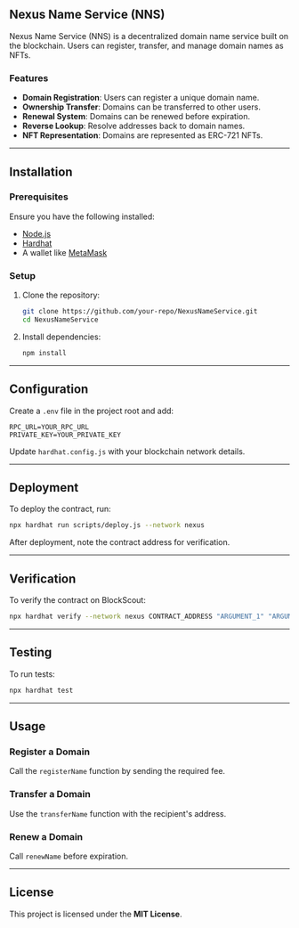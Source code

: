 ## Nexus Name Service (NNS)

Nexus Name Service (NNS) is a decentralized domain name service built on the blockchain. Users can register, transfer, and manage domain names as NFTs.

### Features
- **Domain Registration**: Users can register a unique domain name.
- **Ownership Transfer**: Domains can be transferred to other users.
- **Renewal System**: Domains can be renewed before expiration.
- **Reverse Lookup**: Resolve addresses back to domain names.
- **NFT Representation**: Domains are represented as ERC-721 NFTs.

---

## Installation

### Prerequisites
Ensure you have the following installed:
- [Node.js](https://nodejs.org/)
- [Hardhat](https://hardhat.org/)
- A wallet like [MetaMask](https://metamask.io/)

### Setup
1. Clone the repository:
   ```sh
   git clone https://github.com/your-repo/NexusNameService.git
   cd NexusNameService
   ```
2. Install dependencies:
   ```sh
   npm install
   ```

---

## Configuration

Create a `.env` file in the project root and add:

```
RPC_URL=YOUR_RPC_URL
PRIVATE_KEY=YOUR_PRIVATE_KEY
```

Update `hardhat.config.js` with your blockchain network details.

---

## Deployment

To deploy the contract, run:

```sh
npx hardhat run scripts/deploy.js --network nexus
```

After deployment, note the contract address for verification.

---

## Verification

To verify the contract on BlockScout:

```sh
npx hardhat verify --network nexus CONTRACT_ADDRESS "ARGUMENT_1" "ARGUMENT_2"
```

---

## Testing

To run tests:

```sh
npx hardhat test
```

---

## Usage

### Register a Domain
Call the `registerName` function by sending the required fee.

### Transfer a Domain
Use the `transferName` function with the recipient's address.

### Renew a Domain
Call `renewName` before expiration.

---

## License

This project is licensed under the **MIT License**.

